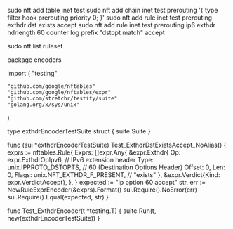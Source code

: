 sudo nft add table inet test
sudo nft add chain inet test prerouting '{ type filter hook prerouting priority 0; }'
sudo nft add rule inet test prerouting exthdr dst exists accept
sudo nft add rule inet test prerouting ip6 exthdr hdrlength 60 counter log prefix "dstopt match" accept


sudo nft list ruleset




package encoders

import (
	"testing"

	"github.com/google/nftables"
	"github.com/google/nftables/expr"
	"github.com/stretchr/testify/suite"
	"golang.org/x/sys/unix"
)

type exthdrEncoderTestSuite struct {
	suite.Suite
}

func (sui *exthdrEncoderTestSuite) Test_ExthdrDstExistsAccept_NoAlias() {
	exprs := nftables.Rule{
		Exprs: []expr.Any{
			&expr.Exthdr{
				Op:     expr.ExthdrOpIpv6,         // IPv6 extension header
				Type:   unix.IPPROTO_DSTOPTS,      // 60 (Destination Options Header)
				Offset: 0,
				Len:    0,
				Flags:  unix.NFT_EXTHDR_F_PRESENT, // "exists"
			},
			&expr.Verdict{Kind: expr.VerdictAccept},
		},
	}
	expected := "ip option 60 accept"
	str, err := NewRuleExprEncoder(&exprs).Format()
	sui.Require().NoError(err)
	sui.Require().Equal(expected, str)
}

func Test_ExthdrEncoder(t *testing.T) {
	suite.Run(t, new(exthdrEncoderTestSuite))
}










